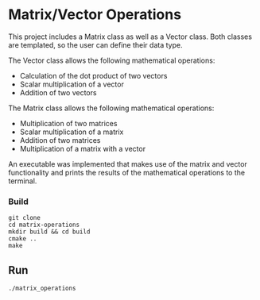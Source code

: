 # Matrix/Vector Operations

This project includes a Matrix class as well as a Vector class. Both classes are templated, so the user can define their data type.

The Vector class allows the following mathematical operations:
* Calculation of the dot product of two vectors
* Scalar multiplication of a vector
* Addition of two vectors

The Matrix class allows the following mathematical operations:
* Multiplication of two matrices
* Scalar multiplication of a matrix
* Addition of two matrices
* Multiplication of a matrix with a vector

An executable was implemented that makes use of the matrix and vector functionality and prints the results of the mathematical operations to the terminal.

### Build
```
git clone
cd matrix-operations
mkdir build && cd build
cmake ..
make
```

## Run
```
./matrix_operations
```